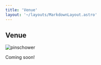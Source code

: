 ```yaml
---
title: 'Venue'
layout: '~/layouts/MarkdownLayout.astro'
---
```


## Venue

![pinschower](/assets/dooley-creek-ranch.jpg)

Coming soon!
